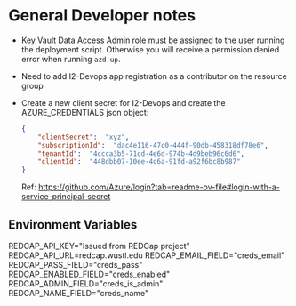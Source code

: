 # General Developer notes

- Key Vault Data Access Admin role must be assigned to the user running the deployment script. Otherwise you will receive a permission denied error when running `azd up`.
- Need to add I2-Devops app registration as a contributor on the resource group
- Create a new client secret for I2-Devops and create the AZURE_CREDENTIALS json object:

    ```json
    {
        "clientSecret":  "xyz",
        "subscriptionId":  "dac4e116-47c0-444f-90db-458318df78e6",
        "tenantId":  "4ccca3b5-71cd-4e6d-974b-4d9beb96c6d6",
        "clientId":  "448dbb07-10ee-4c6a-91fd-a92f6bc8b987"
    }
    ```

    Ref: https://github.com/Azure/login?tab=readme-ov-file#login-with-a-service-principal-secret

## Environment Variables

REDCAP_API_KEY="Issued from REDCap project"
REDCAP_API_URL=redcap.wustl.edu
REDCAP_EMAIL_FIELD="creds_email"
REDCAP_PASS_FIELD="creds_pass"
REDCAP_ENABLED_FIELD="creds_enabled"
REDCAP_ADMIN_FIELD="creds_is_admin"
REDCAP_NAME_FIELD="creds_name"
